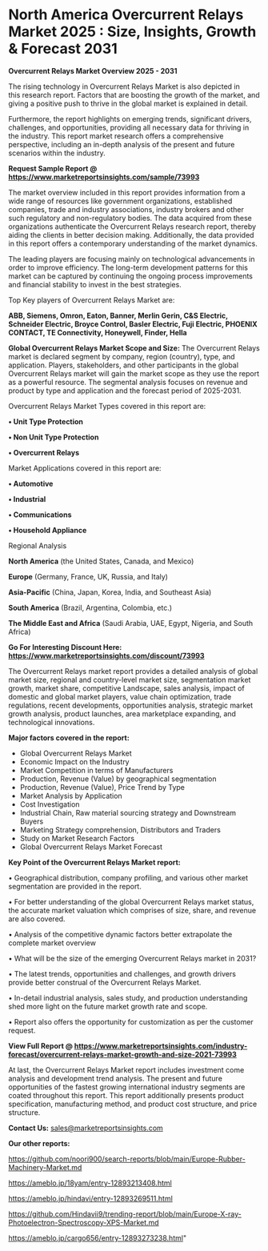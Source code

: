 # North America Overcurrent Relays Market 2025 : Size, Insights, Growth & Forecast 2031

<Strong> Overcurrent Relays Market Overview 2025 - 2031</strong>

The rising technology in Overcurrent Relays Market is also depicted in this research report. Factors that are boosting the growth of the market, and giving a positive push to thrive in the global market is explained in detail.

Furthermore, the report highlights on emerging trends, significant drivers, challenges, and opportunities, providing all necessary data for thriving in the industry. This report market research offers a comprehensive perspective, including an in-depth analysis of the present and future scenarios within the industry.

<strong>Request Sample Report @ <a href=https://www.marketreportsinsights.com/sample/73993>https://www.marketreportsinsights.com/sample/73993</a></strong>

The market overview included in this report provides information from a wide range of resources like government organizations, established companies, trade and industry associations, industry brokers and other such regulatory and non-regulatory bodies. The data acquired from these organizations authenticate the Overcurrent Relays research report, thereby aiding the clients in better decision making. Additionally, the data provided in this report offers a contemporary understanding of the market dynamics.

The leading players are focusing mainly on technological advancements in order to improve efficiency. The long-term development patterns for this market can be captured by continuing the ongoing process improvements and financial stability to invest in the best strategies.

Top Key players of Overcurrent Relays Market are:

<strong>ABB, Siemens, Omron, Eaton, Banner, Merlin Gerin, C&S Electric, Schneider Electric, Broyce Control, Basler Electric, Fuji Electric, PHOENIX CONTACT, TE Connectivity, Honeywell, Finder, Hella</strong>

<strong><b>Global Overcurrent Relays Market Scope and Size:</b></strong>
The Overcurrent Relays market is declared segment by company, region (country), type, and application. Players, stakeholders, and other participants in the global Overcurrent Relays market will gain the market scope as they use the report as a powerful resource. The segmental analysis focuses on revenue and product by type and application and the forecast period of 2025-2031.

Overcurrent Relays Market Types covered in this report are:

<strong>• Unit Type Protection

• Non Unit Type Protection

• Overcurrent Relays</strong>

Market Applications covered in this report are:

<strong>• Automotive

• Industrial

• Communications

• Household Appliance</strong> 

Regional Analysis

<strong>North America</strong> (the United States, Canada, and Mexico)

<strong>Europe</strong> (Germany, France, UK, Russia, and Italy)

<strong>Asia-Pacific</strong> (China, Japan, Korea, India, and Southeast Asia)

<strong>South America</strong> (Brazil, Argentina, Colombia, etc.)

<strong>The Middle East and Africa</strong> (Saudi Arabia, UAE, Egypt, Nigeria, and South Africa)

<strong>Go For Interesting Discount Here: <a href=https://www.marketreportsinsights.com/discount/73993>https://www.marketreportsinsights.com/discount/73993</a></strong>

The Overcurrent Relays market report provides a detailed analysis of global market size, regional and country-level market size, segmentation market growth, market share, competitive Landscape, sales analysis, impact of domestic and global market players, value chain optimization, trade regulations, recent developments, opportunities analysis, strategic market growth analysis, product launches, area marketplace expanding, and technological innovations.

<strong><b>Major factors covered in the report:</b></strong>
<ul>
  <li>Global Overcurrent Relays Market </li>
  <li>Economic Impact on the Industry</li>
  <li>Market Competition in terms of Manufacturers</li>
  <li>Production, Revenue (Value) by geographical segmentation</li>
  <li>Production, Revenue (Value), Price Trend by Type</li>
  <li>Market Analysis by Application</li>
  <li>Cost Investigation</li>
  <li>Industrial Chain, Raw material sourcing strategy and Downstream Buyers</li>
  <li>Marketing Strategy comprehension, Distributors and Traders</li>
  <li>Study on Market Research Factors</li>
  <li>Global Overcurrent Relays Market Forecast</li>
</ul>

<strong><b>Key Point of the Overcurrent Relays Market report:</b></strong>

• Geographical distribution, company profiling, and various other market segmentation are provided in the report.

• For better understanding of the global Overcurrent Relays market status, the accurate market valuation which comprises of size, share, and revenue are also covered.

• Analysis of the competitive dynamic factors better extrapolate the complete market overview

• What will be the size of the emerging Overcurrent Relays market in 2031?

• The latest trends, opportunities and challenges, and growth drivers provide better construal of the Overcurrent Relays Market.

• In-detail industrial analysis, sales study, and production understanding shed more light on the future market growth rate and scope.

• Report also offers the opportunity for customization as per the customer request.

<strong><b>View Full Report @ <a href=https://www.marketreportsinsights.com/industry-forecast/overcurrent-relays-market-growth-and-size-2021-73993>https://www.marketreportsinsights.com/industry-forecast/overcurrent-relays-market-growth-and-size-2021-73993</a></b></strong>


At last, the Overcurrent Relays Market report includes investment come analysis and development trend analysis. The present and future opportunities of the fastest growing international industry segments are coated throughout this report. This report additionally presents product specification, manufacturing method, and product cost structure, and price structure.

<strong>Contact Us:</strong>
sales@marketreportsinsights.com

<strong>Our other reports:</strong>

<a href=https://github.com/noori900/search-reports/blob/main/Europe-Rubber-Machinery-Market.md>https://github.com/noori900/search-reports/blob/main/Europe-Rubber-Machinery-Market.md</a>

<a href=https://ameblo.jp/18yam/entry-12893213408.html>https://ameblo.jp/18yam/entry-12893213408.html</a>

<a href=https://ameblo.jp/hindavi/entry-12893269511.html>https://ameblo.jp/hindavi/entry-12893269511.html</a>

<a href=https://github.com/Hindavii9/trending-report/blob/main/Europe-X-ray-Photoelectron-Spectroscopy-XPS-Market.md>https://github.com/Hindavii9/trending-report/blob/main/Europe-X-ray-Photoelectron-Spectroscopy-XPS-Market.md</a>

<a href=https://ameblo.jp/cargo656/entry-12893273238.html>https://ameblo.jp/cargo656/entry-12893273238.html</a>"
